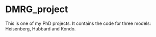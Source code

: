 # DMRG_project
This is one of my PhD projects. It contains the code for three models: Heisenberg, Hubbard and Kondo.
